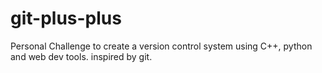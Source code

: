 # git-plus-plus
Personal Challenge to create a version control system using C++, python and web dev tools. inspired by git.
